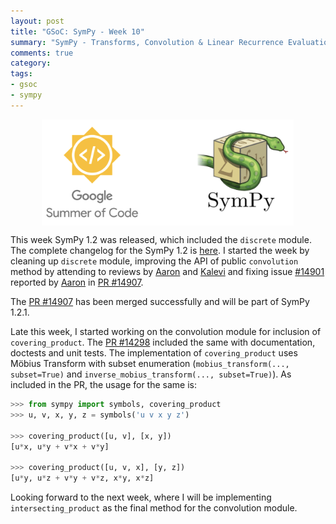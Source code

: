 ```yaml
---
layout: post
title: "GSoC: SymPy - Week 10"
summary: "SymPy - Transforms, Convolution & Linear Recurrence Evaluation"
comments: true
category:
tags:
- gsoc
- sympy
---
```


<img src="/files/gsoc-sympy.png" style="width:80%; height:80%; float:left; margin-left:50px;" />
<br clear="all" />

This week SymPy 1.2 was released, which included the `discrete` module. The complete changelog for the SymPy 1.2 is [here](https://github.com/sympy/sympy/wiki/Release-Notes-for-1.2). I started the week by cleaning up `discrete` module, improving the API of public `convolution` method by attending to reviews by [Aaron](https://github.com/asmeurer) and [Kalevi](https://github.com/jksuom) and fixing issue [#14901](https://github.com/sympy/sympy/issues/14901) reported by [Aaron](https://github.com/asmeurer) in [PR #14907](https://github.com/sympy/sympy/pull/14907).

The [PR #14907](https://github.com/sympy/sympy/pull/14907) has been merged successfully and will be part of SymPy 1.2.1.

Late this week, I started working on the convolution module for inclusion of `covering_product`.
The [PR #14298](https://github.com/sympy/sympy/pull/14928) included the same with documentation, doctests and unit tests.
The implementation of `covering_product` uses Möbius Transform with subset enumeration (`mobius_transform(..., subset=True)` and `inverse_mobius_transform(..., subset=True)`). As included in the PR, the usage for the same is:

```python
>>> from sympy import symbols, covering_product
>>> u, v, x, y, z = symbols('u v x y z')

>>> covering_product([u, v], [x, y])
[u*x, u*y + v*x + v*y]

>>> covering_product([u, v, x], [y, z])
[u*y, u*z + v*y + v*z, x*y, x*z]
```

Looking forward to the next week, where I will be implementing `intersecting_product` as the final method for the convolution module.
